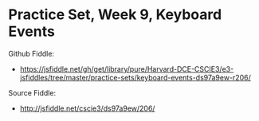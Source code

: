 # Practice Set, Week 9, Keyboard Events

Github Fiddle:
- https://jsfiddle.net/gh/get/library/pure/Harvard-DCE-CSCIE3/e3-jsfiddles/tree/master/practice-sets/keyboard-events-ds97a9ew-r206/

Source Fiddle:
- http://jsfiddle.net/cscie3/ds97a9ew/206/

